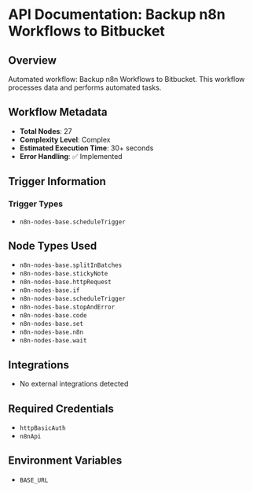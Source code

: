 # API Documentation: Backup n8n Workflows to Bitbucket

## Overview
Automated workflow: Backup n8n Workflows to Bitbucket. This workflow processes data and performs automated tasks.

## Workflow Metadata
- **Total Nodes**: 27
- **Complexity Level**: Complex
- **Estimated Execution Time**: 30+ seconds
- **Error Handling**: ✅ Implemented

## Trigger Information
### Trigger Types
- `n8n-nodes-base.scheduleTrigger`

## Node Types Used
- `n8n-nodes-base.splitInBatches`
- `n8n-nodes-base.stickyNote`
- `n8n-nodes-base.httpRequest`
- `n8n-nodes-base.if`
- `n8n-nodes-base.scheduleTrigger`
- `n8n-nodes-base.stopAndError`
- `n8n-nodes-base.code`
- `n8n-nodes-base.set`
- `n8n-nodes-base.n8n`
- `n8n-nodes-base.wait`

## Integrations
- No external integrations detected

## Required Credentials
- `httpBasicAuth`
- `n8nApi`

## Environment Variables
- `BASE_URL`
